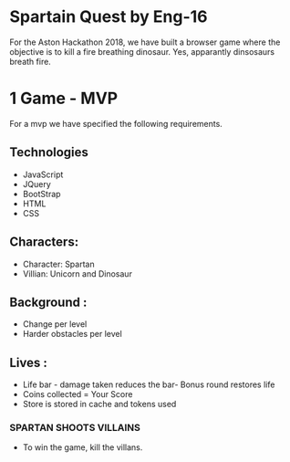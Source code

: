 # Spartain Quest by Eng-16

For the Aston Hackathon 2018, we have built a browser game where the objective is to kill a fire breathing dinosaur. Yes, apparantly dinsosaurs breath fire.

# 1 Game - MVP

For a mvp we have specified the following requirements.

## Technologies

- JavaScript
- JQuery
- BootStrap
- HTML
- CSS

## Characters:

- Character: Spartan
- Villian: Unicorn and Dinosaur

## Background :

- Change per level
- Harder obstacles per level

## Lives :

- Life bar - damage taken reduces the bar- Bonus round restores life
- Coins collected = Your Score
- Store is stored in cache and tokens used

### SPARTAN SHOOTS VILLAINS

- To win the game, kill the villans.
